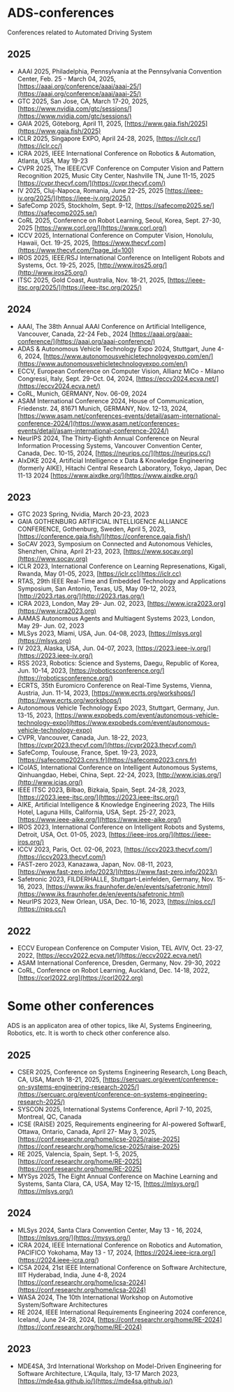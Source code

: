 # ADS-conferences
Conferences related to Automated Driving System
## 2025
  * AAAI 2025, Philadelphia, Pennsylvania at the Pennsylvania Convention Center, Feb. 25 - March 04, 2025, [https://aaai.org/conference/aaai/aaai-25/](https://aaai.org/conference/aaai/aaai-25/)
  * GTC 2025, San Jose, CA, March 17-20, 2025, [https://www.nvidia.com/gtc/sessions/](https://www.nvidia.com/gtc/sessions/)
  * GAIA 2025, Göteborg, April 11, 2025, [https://www.gaia.fish/2025](https://www.gaia.fish/2025)
  * ICLR 2025, Singapore EXPO, April 24-28, 2025, [https://iclr.cc/](https://iclr.cc/)
  * ICRA 2025, IEEE International Conference on Robotics & Automation, Atlanta, USA, May 19-23
  * CVPR 2025, The IEEE/CVF Conference on Computer Vision and Pattern Recognition 2025, Music City Center, Nashville TN, June 11-15, 2025 [https://cvpr.thecvf.com/](https://cvpr.thecvf.com/)
  * IV 2025, Cluj-Napoca, Romania, June 22-25, 2025 [https://ieee-iv.org/2025/](https://ieee-iv.org/2025/)
  * SafeComp 2025, Stockholm, Sept. 9-12, [https://safecomp2025.se/](https://safecomp2025.se/)
  * CoRL 2025, Conference on Robot Learning, Seoul, Korea, Sept. 27-30, 2025 [https://www.corl.org/](https://www.corl.org/)
  * ICCV 2025, International Conference on Computer Vision, Honolulu, Hawaii, Oct. 19-25, 2025, [https://www.thecvf.com](https://www.thecvf.com/?page_id=100)
  * IROS 2025, IEEE/RSJ International Conference on Intelligent Robots and Systems, Oct. 19-25, 2025, [http://www.iros25.org/](http://www.iros25.org/)
  * ITSC 2025, Gold Coast, Australia, Nov. 18-21, 2025, [https://ieee-itsc.org/2025/](https://ieee-itsc.org/2025/)
## 2024
  * AAAI, The 38th Annual AAAI Conference on Artificial Intelligence, Vancouver, Canada, 22-24 Feb., 2024 [https://aaai.org/aaai-conference/](https://aaai.org/aaai-conference/)
  * ADAS & Autonomous Vehicle Technology Expo 2024, Stuttgart, June 4-6, 2024, [https://www.autonomousvehicletechnologyexpo.com/en/](https://www.autonomousvehicletechnologyexpo.com/en/)
  * ECCV, European Conference on Computer Vision, Allianz MiCo - Milano Congressi, Italy, Sept. 29-Oct. 04, 2024, [https://eccv2024.ecva.net/](https://eccv2024.ecva.net/)
  * CoRL, Munich, GERMANY, Nov. 06-09, 2024
  * ASAM International Conference 2024, House of Communication, Friedenstr. 24, 81671 Munich, GERMANY, Nov. 12-13, 2024, [https://www.asam.net/conferences-events/detail/asam-international-conference-2024/](https://www.asam.net/conferences-events/detail/asam-international-conference-2024/)
  * NeurIPS 2024, The Thirty-Eighth Annual Conference on Neural Information Processing Systems, Vancouver Convention Center, Canada, Dec. 10-15, 2024, [https://neurips.cc/](https://neurips.cc/)
  * AIxDKE 2024, Artificial Intelligence x Data & Knowledge Engineering (formerly AIKE), Hitachi Central Research Laboratory, Tokyo, Japan, Dec 11-13 2024 [https://www.aixdke.org/](https://www.aixdke.org/)
## 2023
  * GTC 2023 Spring, Nvidia, March 20-23, 2023
  * GAIA GOTHENBURG ARTIFICIAL INTELLIGENCE ALLIANCE CONFERENCE, Gothenburg, Sweden, April 5, 2023, [https://conference.gaia.fish/](https://conference.gaia.fish/)
  * SoCAV 2023, Symposium on Connected and Autonomous Vehicles, Shenzhen, China, April 21-23, 2023, [https://www.socav.org](https://www.socav.org)
  * ICLR 2023, International Conference on Learning Represenations, Kigali, Rwanda, May 01-05, 2023, [https://iclr.cc](https://iclr.cc)
  * RTAS, 29th IEEE Real-Time and Embedded Technology and Applications Symposium, San Antonio, Texas, US, May 09-12, 2023, [http://2023.rtas.org/](http://2023.rtas.org/)
  * ICRA 2023, London, May 29- Jun. 02, 2023, [https://www.icra2023.org](https://www.icra2023.org)
  * AAMAS Autonomous Agents and Multiagent Systems 2023, London, May 29- Jun. 02, 2023
  * MLSys 2023, Miami, USA, Jun. 04-08, 2023, [https://mlsys.org](https://mlsys.org)
  * IV 2023, Alaska, USA, Jun. 04-07, 2023, [https://2023.ieee-iv.org/](https://2023.ieee-iv.org/)
  * RSS 2023, Robotics: Science and Systems, Daegu, Republic of Korea, Jun. 10-14, 2023, [https://roboticsconference.org/](https://roboticsconference.org/)
  * ECRTS, 35th Euromicro Conference on Real-Time Systems, Vienna, Austria, Jun. 11-14, 2023, [https://www.ecrts.org/workshops/](https://www.ecrts.org/workshops/)
  * Autonomous Vehicle Technology Expo 2023, Stuttgart, Germany, Jun. 13-15, 2023, [https://www.expobeds.com/event/autonomous-vehicle-technology-expo](https://www.expobeds.com/event/autonomous-vehicle-technology-expo)
  * CVPR, Vancouver, Canada, Jun. 18-22, 2023, [https://cvpr2023.thecvf.com/](https://cvpr2023.thecvf.com/)
  * SafeComp, Toulouse, France, Spet. 19-23, 2023, [https://safecomp2023.cnrs.fr](https://safecomp2023.cnrs.fr)
  * ICoIAS, International Conference on Intelligent Autonomous Systems, Qinhuangdao, Hebei, China, Sept. 22-24, 2023, [http://www.icias.org/](http://www.icias.org/)
  * IEEE ITSC 2023, Bilbao, Bizkaia, Spain, Sept. 24-28, 2023, [https://2023.ieee-itsc.org/](https://2023.ieee-itsc.org/)
  * AIKE, Artificial Intelligence & Knowledge Engineering 2023, The Hills Hotel, Laguna Hills, California, USA, Sept. 25-27, 2023, [https://www.ieee-aike.org/](https://www.ieee-aike.org/)
  * IROS 2023, International Conference on Intelligent Robots and Systems, Detroit, USA, Oct. 01-05, 2023, [https://ieee-iros.org/](https://ieee-iros.org/)
  * ICCV 2023, Paris, Oct. 02-06, 2023, [https://iccv2023.thecvf.com/](https://iccv2023.thecvf.com/)
  * FAST-zero 2023, Kanazawa, Japan, Nov. 08-11, 2023, [https://www.fast-zero.info/2023/](https://www.fast-zero.info/2023/)
  * Safetronic 2023, FILDERHALLE, Stuttgart-Leinfelden, Germany, Nov. 15-16, 2023, [https://www.iks.fraunhofer.de/en/events/safetronic.html](https://www.iks.fraunhofer.de/en/events/safetronic.html)
  * NeurIPS 2023, New Orlean, USA, Dec. 10-16, 2023, [https://nips.cc/](https://nips.cc/)
## 2022
  * ECCV European Conference on Computer Vision, TEL AVIV, Oct. 23-27, 2022, [https://eccv2022.ecva.net/](https://eccv2022.ecva.net/) 
  * ASAM International Conference, Dresden, Germany, Nov. 29-30, 2022
  * CoRL, Conference on Robot Learning, Auckland, Dec. 14-18, 2022, [https://corl2022.org](https://corl2022.org) 
# Some other conferences
ADS is an applicaton area of other topics, like AI, Systems Engineering, Robotics, etc. It is worth to check other conference also.
## 2025
  * CSER 2025, Conference on Systems Engineering Research, Long Beach, CA, USA, March 18-21, 2025, [https://sercuarc.org/event/conference-on-systems-engineering-research-2025/](https://sercuarc.org/event/conference-on-systems-engineering-research-2025/)
  * SYSCON 2025, International Systems Conference, April 7-10, 2025, Montreal, QC, Canada
  * ICSE (RAISE) 2025, Requirements engineering for AI-powered SoftwarE, Ottawa, Ontario, Canada, April 27- May 3, 2025, [https://conf.researchr.org/home/icse-2025/raise-2025](https://conf.researchr.org/home/icse-2025/raise-2025)
  * RE 2025, Valencia, Spain, Sept. 1-5, 2025, [https://conf.researchr.org/home/RE-2025](https://conf.researchr.org/home/RE-2025)
  * MYSys 2025, The Eight Annual Conference on Machine Learning and Systems, Santa Clara, CA, USA, May 12-15, [https://mlsys.org/](https://mlsys.org/)
## 2024
  * MLSys 2024, Santa Clara Convention Center, May 13 - 16, 2024, [https://mlsys.org/](https://mysys.org/)
  * ICRA 2024, IEEE International Conference on Robotics and Automation, PACIFICO Yokohama, May 13 - 17, 2024, [https://2024.ieee-icra.org/] (https://2024.ieee-icra.org/)
  * ICSA 2024, 21st IEEE International Conference on Software Architecture, IIIT Hyderabad, India, June 4-8, 2024 [https://conf.researchr.org/home/icsa-2024](https://conf.researchr.org/home/icsa-2024)
  * WASA 2024, The 10th International Workshop on Automotive System/Software Architectures
  * RE 2024, IEEE International Requirements Engineering 2024 conference, Iceland, June 24-28, 2024, [https://conf.researchr.org/home/RE-2024](https://conf.researchr.org/home/RE-2024)
## 2023
  * MDE4SA, 3rd International Workshop on Model-Driven Engineering for Software Architecture, L'Aquila, Italy, 13-17 March 2023, [https://mde4sa.github.io/](https://mde4sa.github.io/)
